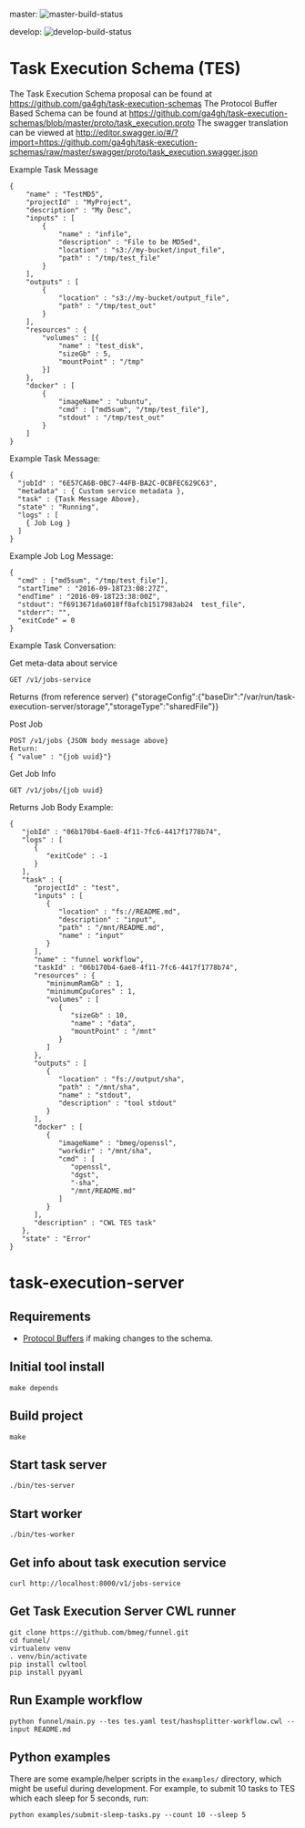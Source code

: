 master: ![master-build-status](https://travis-ci.org/bmeg/task-execution-server.svg?branch=master)

develop: ![develop-build-status](https://travis-ci.org/bmeg/task-execution-server.svg?branch=develop)


Task Execution Schema (TES)
===========================


The Task Execution Schema proposal can be found at https://github.com/ga4gh/task-execution-schemas
The Protocol Buffer Based Schema can be found at https://github.com/ga4gh/task-execution-schemas/blob/master/proto/task_execution.proto
The swagger translation can be viewed at http://editor.swagger.io/#/?import=https://github.com/ga4gh/task-execution-schemas/raw/master/swagger/proto/task_execution.swagger.json

Example Task Message
```
{
    "name" : "TestMD5",
	"projectId" : "MyProject",
	"description" : "My Desc",
	"inputs" : [
		{
			"name" : "infile",
			"description" : "File to be MD5ed",
			"location" : "s3://my-bucket/input_file",
			"path" : "/tmp/test_file"
		}
	],
	"outputs" : [
		{
			"location" : "s3://my-bucket/output_file",
			"path" : "/tmp/test_out"
		}
	],
	"resources" : {
		"volumes" : [{
			"name" : "test_disk",
			"sizeGb" : 5,
			"mountPoint" : "/tmp"
		}]
	},
	"docker" : [
		{
			"imageName" : "ubuntu",
			"cmd" : ["md5sum", "/tmp/test_file"],
			"stdout" : "/tmp/test_out"
		}
	]
}
```

Example Task Message:
```
{
  "jobId" : "6E57CA6B-0BC7-44FB-BA2C-0CBFEC629C63",
  "metadata" : { Custom service metadata },
  "task" : {Task Message Above},
  "state" : "Running",
  "logs" : [
  	{ Job Log }
  ]
}
```

Example Job Log Message:
```
{
  "cmd" : ["md5sum", "/tmp/test_file"],
  "startTime" : "2016-09-18T23:08:27Z",
  "endTime" : "2016-09-18T23:38:00Z",
  "stdout": "f6913671da6018ff8afcb1517983ab24  test_file",
  "stderr": "",
  "exitCode" = 0
}
```

Example Task Conversation:

Get meta-data about service
```
GET /v1/jobs-service
```
Returns (from reference server)
{"storageConfig":{"baseDir":"/var/run/task-execution-server/storage","storageType":"sharedFile"}}


Post Job
```
POST /v1/jobs {JSON body message above}
Return:
{ "value" : "{job uuid}"}
```

Get Job Info
```
GET /v1/jobs/{job uuid}
```
Returns Job Body Example:
```
{
   "jobId" : "06b170b4-6ae8-4f11-7fc6-4417f1778b74",
   "logs" : [
      {
         "exitCode" : -1
      }
   ],
   "task" : {
      "projectId" : "test",
      "inputs" : [
         {
            "location" : "fs://README.md",
            "description" : "input",
            "path" : "/mnt/README.md",
            "name" : "input"
         }
      ],
      "name" : "funnel workflow",
      "taskId" : "06b170b4-6ae8-4f11-7fc6-4417f1778b74",
      "resources" : {
         "minimumRamGb" : 1,
         "minimumCpuCores" : 1,
         "volumes" : [
            {
               "sizeGb" : 10,
               "name" : "data",
               "mountPoint" : "/mnt"
            }
         ]
      },
      "outputs" : [
         {
            "location" : "fs://output/sha",
            "path" : "/mnt/sha",
            "name" : "stdout",
            "description" : "tool stdout"
         }
      ],
      "docker" : [
         {
            "imageName" : "bmeg/openssl",
            "workdir" : "/mnt/sha",
            "cmd" : [
               "openssl",
               "dgst",
               "-sha",
               "/mnt/README.md"
            ]
         }
      ],
      "description" : "CWL TES task"
   },
   "state" : "Error"
}
```

# task-execution-server

## Requirements
- [Protocol Buffers](https://github.com/google/protobuf) if making changes to the schema.


## Initial tool install
```
make depends
```


## Build project
```
make
```

## Start task server
```
./bin/tes-server
```

## Start worker
```
./bin/tes-worker
```

## Get info about task execution service
```
curl http://localhost:8000/v1/jobs-service
```

## Get Task Execution Server CWL runner
```
git clone https://github.com/bmeg/funnel.git
cd funnel/
virtualenv venv
. venv/bin/activate
pip install cwltool
pip install pyyaml
```

## Run Example workflow
```
python funnel/main.py --tes tes.yaml test/hashsplitter-workflow.cwl --input README.md

```

## Python examples

There are some example/helper scripts in the `examples/` directory, which might be useful during development. For example, to submit 10 tasks to TES which each sleep for 5 seconds, run:
```
python examples/submit-sleep-tasks.py --count 10 --sleep 5
```
